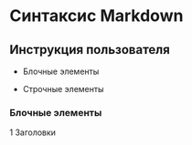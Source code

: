 # Синтаксис Markdown

## Инструкция пользователя

* Блочные элементы

* Строчные элементы

### Блочные элементы

1 Заголовки

